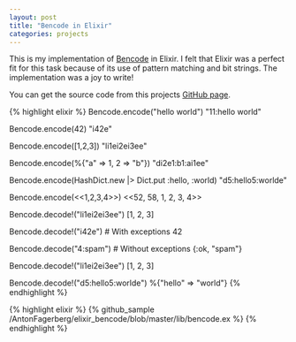```yaml
---
layout: post
title: "Bencode in Elixir"
categories: projects
---
```


This is my implementation of [Bencode](http://en.wikipedia.org/wiki/Bencode) in Elixir. I felt that Elixir was a perfect fit for this task because of its use of pattern matching and bit strings. The implementation was a joy to write!

You can get the source code from this projects [GitHub page](https://github.com/AntonFagerberg/elixir_bencode).

{% highlight elixir %}
Bencode.encode("hello world")
"11:hello world"

Bencode.encode(42)
"i42e"

Bencode.encode([1,2,3])
"li1ei2ei3ee"

Bencode.encode(%{"a" => 1, 2 => "b"})
"di2e1:b1:ai1ee"

Bencode.encode(HashDict.new |> Dict.put :hello, :world)
"d5:hello5:worlde"

Bencode.encode(<<1,2,3,4>>)
<<52, 58, 1, 2, 3, 4>>

Bencode.decode!("li1ei2ei3ee")
[1, 2, 3]

Bencode.decode!("i42e") # With exceptions
42

Bencode.decode("4:spam")  # Without exceptions
{:ok, "spam"}

Bencode.decode!("li1ei2ei3ee")
[1, 2, 3]

Bencode.decode!("d5:hello5:worlde")
%{"hello" => "world"}
{% endhighlight %}

{% highlight elixir %}
{% github_sample /AntonFagerberg/elixir_bencode/blob/master/lib/bencode.ex %}
{% endhighlight %}
